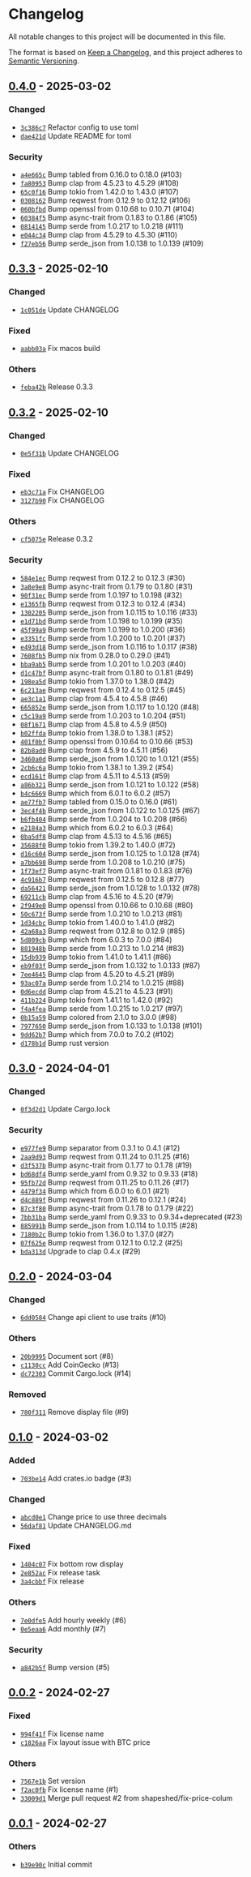 # Changelog

All notable changes to this project will be documented in this file.

The format is based on [Keep a Changelog](https://keepachangelog.com/en/1.0.0/),
and this project adheres to [Semantic Versioning](https://semver.org/spec/v2.0.0.html).

## [0.4.0] - 2025-03-02

### Changed

- [`3c386c7`](https://github.com/shapeshed/wenmoon/commit/3c386c7b34e7b49d0bcdf5048a25f65587d7fdc7) Refactor config to use toml
- [`dae421d`](https://github.com/shapeshed/wenmoon/commit/dae421dc64dd552a9f2ae4c34ff116aa029d4833) Update README for toml

### Security

- [`a4e665c`](https://github.com/shapeshed/wenmoon/commit/a4e665c6052707a44fd4a280850b5b9e7e922bfd) Bump tabled from 0.16.0 to 0.18.0 (#103)
- [`fa80953`](https://github.com/shapeshed/wenmoon/commit/fa8095370a07acb9fc86f5fae7fba651f067f6a2) Bump clap from 4.5.23 to 4.5.29 (#108)
- [`65c0f16`](https://github.com/shapeshed/wenmoon/commit/65c0f16a9cf00ce9ebf2298e96af172efc5ee448) Bump tokio from 1.42.0 to 1.43.0 (#107)
- [`0308162`](https://github.com/shapeshed/wenmoon/commit/0308162e5df7cfd10edcdf04fedcd74558209351) Bump reqwest from 0.12.9 to 0.12.12 (#106)
- [`060bfbd`](https://github.com/shapeshed/wenmoon/commit/060bfbd0b14badd23d66e66e8d0e4284e9dc199c) Bump openssl from 0.10.68 to 0.10.71 (#104)
- [`60384f5`](https://github.com/shapeshed/wenmoon/commit/60384f55082fd77ae620133024b22cfbe6690e8e) Bump async-trait from 0.1.83 to 0.1.86 (#105)
- [`0814145`](https://github.com/shapeshed/wenmoon/commit/081414594bb1f510aa855cbbc8c920f3a23672ec) Bump serde from 1.0.217 to 1.0.218 (#111)
- [`e044c34`](https://github.com/shapeshed/wenmoon/commit/e044c343e3d3f36709f24a17dfbf97f2193458ec) Bump clap from 4.5.29 to 4.5.30 (#110)
- [`f27eb56`](https://github.com/shapeshed/wenmoon/commit/f27eb5654db50e794193dfcf3e042ac548d87ff1) Bump serde_json from 1.0.138 to 1.0.139 (#109)

## [0.3.3] - 2025-02-10

### Changed

- [`1c051de`](https://github.com/shapeshed/wenmoon/commit/1c051debb7f9acd9c6732bbf7e98d8a1e156588f) Update CHANGELOG

### Fixed

- [`aabb03a`](https://github.com/shapeshed/wenmoon/commit/aabb03af992dca1d16739fc53995119ef66dbd9b) Fix macos build

### Others

- [`feba42b`](https://github.com/shapeshed/wenmoon/commit/feba42b9871189a3003a73a49961c01c42ea495d) Release 0.3.3

## [0.3.2] - 2025-02-10

### Changed

- [`0e5f31b`](https://github.com/shapeshed/wenmoon/commit/0e5f31bec6ff1021387cd032c1d439ec6e13268c) Update CHANGELOG

### Fixed

- [`eb3c71a`](https://github.com/shapeshed/wenmoon/commit/eb3c71ad4fba40bdb59b2672abb72dcd925ff04c) Fix CHANGELOG
- [`3127b90`](https://github.com/shapeshed/wenmoon/commit/3127b903f9b3e68919458a1bd55f1eeff9dc1d10) Fix CHANGELOG

### Others

- [`cf5075e`](https://github.com/shapeshed/wenmoon/commit/cf5075ee65cc8dbd2b1ab04c2a88390f1367e917) Release 0.3.2

### Security

- [`584e1ec`](https://github.com/shapeshed/wenmoon/commit/584e1ec6a1a361c042b27931215ddaee1cbc851b) Bump reqwest from 0.12.2 to 0.12.3 (#30)
- [`3a8e9e8`](https://github.com/shapeshed/wenmoon/commit/3a8e9e89ec8edaf6050ca7331c32e348d0124934) Bump async-trait from 0.1.79 to 0.1.80 (#31)
- [`90f31ec`](https://github.com/shapeshed/wenmoon/commit/90f31ec2dd0f63f36a776bccd17949ac6cbce6ad) Bump serde from 1.0.197 to 1.0.198 (#32)
- [`e1365fb`](https://github.com/shapeshed/wenmoon/commit/e1365fb11d9c7cf43464ca53b7d50e0774359efe) Bump reqwest from 0.12.3 to 0.12.4 (#34)
- [`1302205`](https://github.com/shapeshed/wenmoon/commit/13022051d03eec85c48c38295c29aa204f2ab90c) Bump serde_json from 1.0.115 to 1.0.116 (#33)
- [`e1d71bd`](https://github.com/shapeshed/wenmoon/commit/e1d71bdbaea632fd637bdc8e8a7b00716934d375) Bump serde from 1.0.198 to 1.0.199 (#35)
- [`45f99a9`](https://github.com/shapeshed/wenmoon/commit/45f99a99756b17e544731fdc55ae2b4b4266f1b0) Bump serde from 1.0.199 to 1.0.200 (#36)
- [`e3351fc`](https://github.com/shapeshed/wenmoon/commit/e3351fcb306f1d6f0f1b8b9d29ca1fde20551e77) Bump serde from 1.0.200 to 1.0.201 (#37)
- [`e493d18`](https://github.com/shapeshed/wenmoon/commit/e493d18f00a9e61a21119a22bab3394afdc4d364) Bump serde_json from 1.0.116 to 1.0.117 (#38)
- [`7608fb5`](https://github.com/shapeshed/wenmoon/commit/7608fb581f0d16811072413a092da540ecabbdca) Bump nix from 0.28.0 to 0.29.0 (#41)
- [`bba9ab5`](https://github.com/shapeshed/wenmoon/commit/bba9ab5d920731c5336ac01921e5a5313bf62a49) Bump serde from 1.0.201 to 1.0.203 (#40)
- [`d1c47bf`](https://github.com/shapeshed/wenmoon/commit/d1c47bf605c25d7befff79792afe0a70c98b326c) Bump async-trait from 0.1.80 to 0.1.81 (#49)
- [`198ea5d`](https://github.com/shapeshed/wenmoon/commit/198ea5d86ef2214b57150e95ec66e9c6dec267b9) Bump tokio from 1.37.0 to 1.38.0 (#42)
- [`6c213ae`](https://github.com/shapeshed/wenmoon/commit/6c213ae641aaf1098f1e6da2f57b8c8d44cf1a27) Bump reqwest from 0.12.4 to 0.12.5 (#45)
- [`ae3c1a1`](https://github.com/shapeshed/wenmoon/commit/ae3c1a1b0c44b5b212e39e0a8b9f71d08ae73f0a) Bump clap from 4.5.4 to 4.5.8 (#46)
- [`665852e`](https://github.com/shapeshed/wenmoon/commit/665852e3a8ebba69dacb289ff1e466e9e7f86b40) Bump serde_json from 1.0.117 to 1.0.120 (#48)
- [`c5c19a9`](https://github.com/shapeshed/wenmoon/commit/c5c19a9b4f2c80862a9507624bd8eb4aa9145268) Bump serde from 1.0.203 to 1.0.204 (#51)
- [`08f1671`](https://github.com/shapeshed/wenmoon/commit/08f1671cf8ecbaf380502caaf8539cea2a6a2355) Bump clap from 4.5.8 to 4.5.9 (#50)
- [`b02ffda`](https://github.com/shapeshed/wenmoon/commit/b02ffda0f2ed040fbeecfea8069e12e070d72291) Bump tokio from 1.38.0 to 1.38.1 (#52)
- [`401f0bf`](https://github.com/shapeshed/wenmoon/commit/401f0bffbab24333ea9ea068027c928ea694c9c3) Bump openssl from 0.10.64 to 0.10.66 (#53)
- [`82b8ad0`](https://github.com/shapeshed/wenmoon/commit/82b8ad0327b9d0cd0d1ab5bd25572cc1d31b6a70) Bump clap from 4.5.9 to 4.5.11 (#56)
- [`3460a0d`](https://github.com/shapeshed/wenmoon/commit/3460a0dc76550465641a8a09f99f5a4bcb6e7af4) Bump serde_json from 1.0.120 to 1.0.121 (#55)
- [`2cb6c6a`](https://github.com/shapeshed/wenmoon/commit/2cb6c6a7c321a63ca16d57572caa6310c8b68b36) Bump tokio from 1.38.1 to 1.39.2 (#54)
- [`ecd161f`](https://github.com/shapeshed/wenmoon/commit/ecd161f2e9053105efbe9bd5f3f5ae6613b2946e) Bump clap from 4.5.11 to 4.5.13 (#59)
- [`a86b321`](https://github.com/shapeshed/wenmoon/commit/a86b321621e1cb07ab6df13438922526bd96b6a0) Bump serde_json from 1.0.121 to 1.0.122 (#58)
- [`b4c6669`](https://github.com/shapeshed/wenmoon/commit/b4c6669d31e81ac12d0ac1146cf34b378c43ec3f) Bump which from 6.0.1 to 6.0.2 (#57)
- [`ae77fb7`](https://github.com/shapeshed/wenmoon/commit/ae77fb7f188b88db7e6d08cb1a40c9641aa899e5) Bump tabled from 0.15.0 to 0.16.0 (#61)
- [`3ec4f4b`](https://github.com/shapeshed/wenmoon/commit/3ec4f4bf4f447eedb98ab7a035b5c8a305f7cdef) Bump serde_json from 1.0.122 to 1.0.125 (#67)
- [`b6fb404`](https://github.com/shapeshed/wenmoon/commit/b6fb404ef7e486ee282494d77f17e595b492dc19) Bump serde from 1.0.204 to 1.0.208 (#66)
- [`e2184a3`](https://github.com/shapeshed/wenmoon/commit/e2184a3d47c07742425c255b955e3032c0d6c379) Bump which from 6.0.2 to 6.0.3 (#64)
- [`0ba5df8`](https://github.com/shapeshed/wenmoon/commit/0ba5df8d2621f5398c26500abd4fd0024f00a64d) Bump clap from 4.5.13 to 4.5.16 (#65)
- [`35688f0`](https://github.com/shapeshed/wenmoon/commit/35688f0ded2f1545336360aee5e71f9b8afb02bf) Bump tokio from 1.39.2 to 1.40.0 (#72)
- [`d16c604`](https://github.com/shapeshed/wenmoon/commit/d16c6042560905a62ee25b11ff3514a85ca0a1bb) Bump serde_json from 1.0.125 to 1.0.128 (#74)
- [`a7bb698`](https://github.com/shapeshed/wenmoon/commit/a7bb698c6a89c2d9f916627f7b7eb8b100429e2c) Bump serde from 1.0.208 to 1.0.210 (#75)
- [`1f73ef7`](https://github.com/shapeshed/wenmoon/commit/1f73ef76f9e353c8e49602b14266a177bd135134) Bump async-trait from 0.1.81 to 0.1.83 (#76)
- [`4c916b7`](https://github.com/shapeshed/wenmoon/commit/4c916b73a5fa05eadf345d1a1d7c3f2d73e85d12) Bump reqwest from 0.12.5 to 0.12.8 (#77)
- [`da56421`](https://github.com/shapeshed/wenmoon/commit/da564212455f2f9ef095a80726400e164fbecbe2) Bump serde_json from 1.0.128 to 1.0.132 (#78)
- [`69211cb`](https://github.com/shapeshed/wenmoon/commit/69211cbe28278421bd2e7afdd8206801eec9e2af) Bump clap from 4.5.16 to 4.5.20 (#79)
- [`2f949e0`](https://github.com/shapeshed/wenmoon/commit/2f949e068c9bd4a6815ddadec6709d40c741222f) Bump openssl from 0.10.66 to 0.10.68 (#80)
- [`50c673f`](https://github.com/shapeshed/wenmoon/commit/50c673f6a00226e39853383275194e40ecaa962f) Bump serde from 1.0.210 to 1.0.213 (#81)
- [`1d34cbc`](https://github.com/shapeshed/wenmoon/commit/1d34cbcabf9f9760a7b4444be736783b109395a4) Bump tokio from 1.40.0 to 1.41.0 (#82)
- [`42a68a3`](https://github.com/shapeshed/wenmoon/commit/42a68a3566252e9761a6b89be0f29e287ac29c90) Bump reqwest from 0.12.8 to 0.12.9 (#85)
- [`5d809cb`](https://github.com/shapeshed/wenmoon/commit/5d809cb73d71286e7b9adb1f4256d51a447fb5ff) Bump which from 6.0.3 to 7.0.0 (#84)
- [`881948b`](https://github.com/shapeshed/wenmoon/commit/881948b5556ef6258fc4c4ea3236941fdfe1b4ba) Bump serde from 1.0.213 to 1.0.214 (#83)
- [`15db939`](https://github.com/shapeshed/wenmoon/commit/15db9398f79bdcacdb8eac1b5f2a359de1165193) Bump tokio from 1.41.0 to 1.41.1 (#86)
- [`eb9f03f`](https://github.com/shapeshed/wenmoon/commit/eb9f03fc65187c0a445c35c9c6ba2fe21276a0a5) Bump serde_json from 1.0.132 to 1.0.133 (#87)
- [`7ee4645`](https://github.com/shapeshed/wenmoon/commit/7ee4645eb5d5e70a77e159ee43bb5c1b3b3e3be9) Bump clap from 4.5.20 to 4.5.21 (#89)
- [`93ac07a`](https://github.com/shapeshed/wenmoon/commit/93ac07a76eb5da8ded3c58e0dddac855f9c1241d) Bump serde from 1.0.214 to 1.0.215 (#88)
- [`0d6ecdd`](https://github.com/shapeshed/wenmoon/commit/0d6ecdda5d68cef251ca8361c6dd57f80e964ac2) Bump clap from 4.5.21 to 4.5.23 (#91)
- [`411b224`](https://github.com/shapeshed/wenmoon/commit/411b224d3a6b094cee526c9a41b762d947e8211c) Bump tokio from 1.41.1 to 1.42.0 (#92)
- [`f4a4fea`](https://github.com/shapeshed/wenmoon/commit/f4a4fea3c6b1440e8d60d2ee8720cff3291bc61f) Bump serde from 1.0.215 to 1.0.217 (#97)
- [`0b15a59`](https://github.com/shapeshed/wenmoon/commit/0b15a59e9a1db1298577e835261d7e9b0317d6ba) Bump colored from 2.1.0 to 3.0.0 (#98)
- [`7977650`](https://github.com/shapeshed/wenmoon/commit/7977650163fcd11b69b3c2872e23beaff951f297) Bump serde_json from 1.0.133 to 1.0.138 (#101)
- [`9dd62b7`](https://github.com/shapeshed/wenmoon/commit/9dd62b70daaaecd4bedcd8e307b910c6ecceeb38) Bump which from 7.0.0 to 7.0.2 (#102)
- [`d178b1d`](https://github.com/shapeshed/wenmoon/commit/d178b1db0f5e30bc5afffd517fce160ab5fb1bfd) Bump rust version

## [0.3.0] - 2024-04-01

### Changed

- [`0f3d2d1`](https://github.com/shapeshed/wenmoon/commit/0f3d2d1e736184f45b15920b30815c43ab68b403) Update Cargo.lock

### Security

- [`e977fe9`](https://github.com/shapeshed/wenmoon/commit/e977fe98ed4ae3883e1bb4bd398407131939fa04) Bump separator from 0.3.1 to 0.4.1 (#12)
- [`2aa9d93`](https://github.com/shapeshed/wenmoon/commit/2aa9d933f7697059bf8c7fee4f33e65346891d89) Bump reqwest from 0.11.24 to 0.11.25 (#16)
- [`d3f537b`](https://github.com/shapeshed/wenmoon/commit/d3f537be78d257f595f31927aaa8d5c235f47929) Bump async-trait from 0.1.77 to 0.1.78 (#19)
- [`bd68df4`](https://github.com/shapeshed/wenmoon/commit/bd68df4df1376dc52b2911806b7ac8f446a92755) Bump serde_yaml from 0.9.32 to 0.9.33 (#18)
- [`95fb72d`](https://github.com/shapeshed/wenmoon/commit/95fb72d8985ccde53a4f1d6d6e2151b0821e03ef) Bump reqwest from 0.11.25 to 0.11.26 (#17)
- [`4479f34`](https://github.com/shapeshed/wenmoon/commit/4479f34d5fcc49e00d88692af8baf99fe7eecf5a) Bump which from 6.0.0 to 6.0.1 (#21)
- [`d4c889f`](https://github.com/shapeshed/wenmoon/commit/d4c889f83f08eb950810bfc36a6461d3b15c6518) Bump reqwest from 0.11.26 to 0.12.1 (#24)
- [`87c3f80`](https://github.com/shapeshed/wenmoon/commit/87c3f801e9c1ecad78dd7c6622838f2e0e041cf8) Bump async-trait from 0.1.78 to 0.1.79 (#22)
- [`7bb31ba`](https://github.com/shapeshed/wenmoon/commit/7bb31ba2d696825b77223d690c7f96efb111a228) Bump serde_yaml from 0.9.33 to 0.9.34+deprecated (#23)
- [`885991b`](https://github.com/shapeshed/wenmoon/commit/885991b5d80103bc4031fbefc443b64201267958) Bump serde_json from 1.0.114 to 1.0.115 (#28)
- [`7180b2c`](https://github.com/shapeshed/wenmoon/commit/7180b2c12efc204b1a41de386de6dc6c1fdeca75) Bump tokio from 1.36.0 to 1.37.0 (#27)
- [`07f625e`](https://github.com/shapeshed/wenmoon/commit/07f625e269fba3d094fc4aad7d648985751e5155) Bump reqwest from 0.12.1 to 0.12.2 (#25)
- [`bda313d`](https://github.com/shapeshed/wenmoon/commit/bda313d38325cd180752c685326e9f15e4d59631) Upgrade to clap 0.4.x (#29)

## [0.2.0] - 2024-03-04

### Changed

- [`6dd0584`](https://github.com/shapeshed/wenmoon/commit/6dd05843c9ada3a8fe60942bf7372418ac45eff2) Change api client to use traits (#10)

### Others

- [`20b9995`](https://github.com/shapeshed/wenmoon/commit/20b99957114484dadfbd2241b6beeb4042506ed8) Document sort (#8)
- [`c1130cc`](https://github.com/shapeshed/wenmoon/commit/c1130ccb278457d49da7f45822e634970f8c6db0) Add CoinGecko (#13)
- [`dc72303`](https://github.com/shapeshed/wenmoon/commit/dc72303b601c47a760c9ccfe51faa347c6d6968b) Commit Cargo.lock (#14)

### Removed

- [`780f311`](https://github.com/shapeshed/wenmoon/commit/780f31151c5736a37887cc002fceae366f26a3f9) Remove display file (#9)

## [0.1.0] - 2024-03-02

### Added

- [`703be14`](https://github.com/shapeshed/wenmoon/commit/703be14c3387ee598648f477ba6777ca9c0560b0) Add crates.io badge (#3)

### Changed

- [`abcd0e1`](https://github.com/shapeshed/wenmoon/commit/abcd0e1a00f33032cf52865cef4d60643a294c0c) Change price to use three decimals
- [`56daf81`](https://github.com/shapeshed/wenmoon/commit/56daf81bf66ecdec5a90ab6d402897604efbc949) Update CHANGELOG.md

### Fixed

- [`1404c07`](https://github.com/shapeshed/wenmoon/commit/1404c077d7939baaf261f4dde8b8954df90d2251) Fix bottom row display
- [`2e852ac`](https://github.com/shapeshed/wenmoon/commit/2e852acf44be07cd44e66fd454ba1fb2976e2768) Fix release task
- [`3a4cbbf`](https://github.com/shapeshed/wenmoon/commit/3a4cbbf8e4b8eeca516f52f41506546b4e36f754) Fix release

### Others

- [`7e0dfe5`](https://github.com/shapeshed/wenmoon/commit/7e0dfe51b9e79f85e673c8d9a7c0f651950c519e) Add hourly weekly (#6)
- [`0e5eaa6`](https://github.com/shapeshed/wenmoon/commit/0e5eaa6bb579f6909b82ea4d669d45f3c27d362d) Add monthly (#7)

### Security

- [`a842b5f`](https://github.com/shapeshed/wenmoon/commit/a842b5f05eb68d549ebd74bb56936699492746cd) Bump version (#5)

## [0.0.2] - 2024-02-27

### Fixed

- [`994f41f`](https://github.com/shapeshed/wenmoon/commit/994f41f997f5a5c10dabcd80e41bfb7dfdf5fc9d) Fix license name
- [`c1826aa`](https://github.com/shapeshed/wenmoon/commit/c1826aa0cb56a7ae4150e4b50c783ac7c608f841) Fix layout issue with BTC price

### Others

- [`7567e1b`](https://github.com/shapeshed/wenmoon/commit/7567e1b2f3db300038268504a91c4537be50d6d0) Set version
- [`f2ac0fb`](https://github.com/shapeshed/wenmoon/commit/f2ac0fb54d990fce3484281d94bedbc3cfd72c4e) Fix license name (#1)
- [`33009d1`](https://github.com/shapeshed/wenmoon/commit/33009d140baf5ddd4389b666b07b3105da25e9dd) Merge pull request #2 from shapeshed/fix-price-colum

## [0.0.1] - 2024-02-27

### Others

- [`b39e90c`](https://github.com/shapeshed/wenmoon/commit/b39e90cf5162e6925bfb1e823bbbb5d03941b703) Initial commit

[0.4.0]: https://github.com/shapeshed/wenmoon/compare/0.3.3..0.4.0
[0.3.3]: https://github.com/shapeshed/wenmoon/compare/0.3.2..0.3.3
[0.3.2]: https://github.com/shapeshed/wenmoon/compare/0.3.0..0.3.2
[0.3.0]: https://github.com/shapeshed/wenmoon/compare/0.2.0..0.3.0
[0.2.0]: https://github.com/shapeshed/wenmoon/compare/0.1.0..0.2.0
[0.1.0]: https://github.com/shapeshed/wenmoon/compare/0.0.2..0.1.0
[0.0.2]: https://github.com/shapeshed/wenmoon/compare/0.0.1..0.0.2
[0.0.1]: https://github.com/shapeshed/wenmoon/releases/tag/0.0.1

